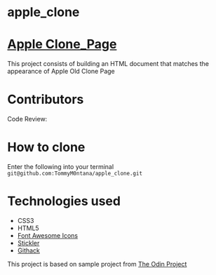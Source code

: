 # apple_clone
# [Apple Clone_Page](https://raw.githack.com/TommyM0ntana/apple_clone/tree/dev)
This project consists of building an HTML document that matches the appearance of Apple Old Clone Page

# Contributors

Code Review: []()

# How to clone
Enter the following into your terminal ``` git@github.com:TommyM0ntana/apple_clone.git```

# Technologies used
- CSS3
- HTML5
- [Font Awesome Icons](https://fontawesome.com/start)
- [Stickler](https://stickler-ci.com)
- [Githack](https://raw.githack.com/)

This project is based on sample project from [The Odin Project](https://www.theodinproject.com/courses/html5-and-css3/lessons/building-with-backgrounds-and-gradients)
